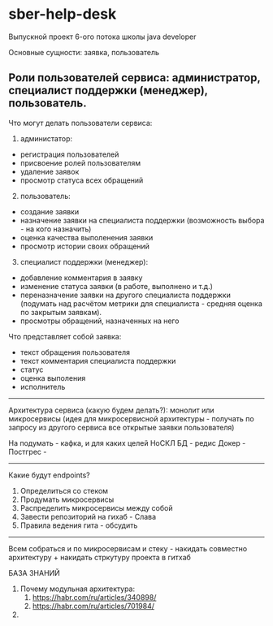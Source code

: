 # sber-help-desk
Выпускной проект 6-ого потока школы java developer


Основные сущности: заявка, пользователь

Роли пользователей сервиса: администратор, специалист поддержки (менеджер), пользователь.
------------------------------------------------------------------------------------------------
Что могут делать пользователи сервиса:
1. администатор:
- регистрация пользователей
- присвоение ролей пользователям
- удаление заявок
- просмотр статуса всех обращений
2. пользователь:
- создание заявки
- назначение заявки на специалиста поддержки (возможность выбора - на кого назначить)
- оценка качества выполенения заявки
- просмотр истории своих обращений
3. специалист поддержки (менеджер):
- добавление комментария в заявку
- изменение статуса заявки (в работе, выполнено и т.д.)
- переназначение заявки на другого специалиста поддержки (подумать над расчётом метрики для специалиста - средняя оценка по закрытым заявкам).
- просмотры обращений, назначенных на него

Что представляет собой заявка:
- текст обращения пользователя
- текст комментария специалиста поддержки
- статус
- оценка выполения
- исполнитель
------------------------------------------------------------------------------------------------

Архитектура сервиса (какую будем делать?): монолит или микросервисы (идея для микросервисной архитектуры - получать по запросу из другого сервиса все открытые заявки пользователя)

На подумать - кафка, и для каких целей
НоСКЛ БД - редис
Докер - 
Постгрес - 

------------------------------------------------------------------------------------------------

Какие будут endpoints?


1. Определиться со стеком
2. Продумать микросервисы
3. Распределить микросервисы между собой
4. Завести репозиторий на гихаб - Слава
5. Правила ведения гита - обсудить

____

Всем собраться и по микросервисам и стеку - накидать совместно архитектуру + накидать стркутуру проекта в гитхаб


БАЗА ЗНАНИЙ
1. Почему модульная архитектура: 
   1. https://habr.com/ru/articles/340898/
   2. https://habr.com/ru/articles/701984/ 
2. 
